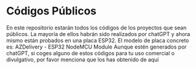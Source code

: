 # Códigos Públicos
En este repositorio estarán todos los códigos de los proyectos que sean públicos. 
La mayoría de ellos habrán sido realizados por chatGPT y ahora mismo están probados en una placa ESP32.
El modelo de placa concreto es: AZDelivery - ESP32 NodeMCU Module
Aunque estén generados por chatGPT, si coges alguno de estos códigos para tu uso comercial o divulgativo, por favor menciona que los has obtenido de aquí
